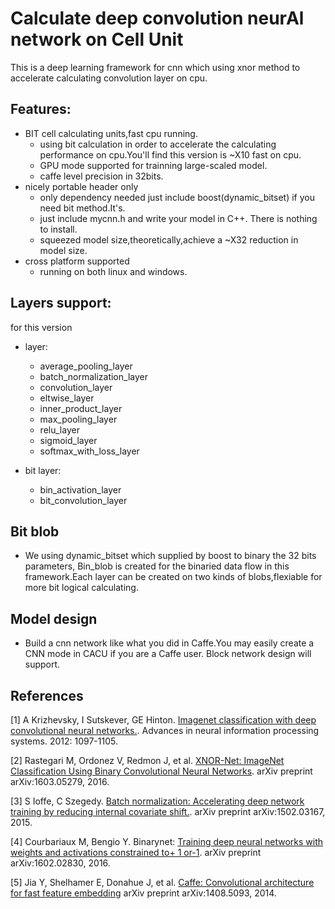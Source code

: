 # Calculate deep convolution neurAl network on Cell Unit

This is a deep learning framework for cnn which using xnor method to accelerate calculating convolution layer on cpu.

## Features:

- BIT cell calculating units,fast cpu running.
	- using bit calculation in order to accelerate the calculating performance on cpu.You'll find this version is ~X10 fast on cpu.
	- GPU mode supported for trainning large-scaled model. 
	- caffe level precision in 32bits.
- nicely portable header only
	- only dependency needed just include boost(dynamic_bitset) if you need bit method.It's.
	- just include mycnn.h and write your model in C++. There is nothing to install.
	- squeezed model size,theoretically,achieve a ~X32 reduction in model size.
- cross platform supported
	- running on both linux and windows.
	
## Layers support:

for this version
	
- layer:
	- average_pooling_layer
	- batch_normalization_layer
	- convolution_layer
	- eltwise_layer
	- inner_product_layer
	- max_pooling_layer
	- relu_layer
	- sigmoid_layer
	- softmax_with_loss_layer
		
- bit layer:
	- bin_activation_layer
	- bit_convolution_layer
		
## Bit blob

- We using dynamic_bitset which supplied by boost to binary the 32 bits parameters, Bin_blob is created for the binaried data flow in this framework.Each layer can be created on two kinds of blobs,flexiable for more bit logical calculating.

## Model design

- Build a cnn network like what you did in Caffe.You may easily create a CNN mode in CACU if you are a Caffe user. Block network design will support.
	
## References
[1] A Krizhevsky, I Sutskever, GE Hinton. [Imagenet classification with deep convolutional neural networks.](http://papers.nips.cc/paper/4824-imagenet-classification-with-deep-convolutional-neural-networks.pdf). 
    Advances in neural information processing systems. 2012: 1097-1105.
	
[2] Rastegari M, Ordonez V, Redmon J, et al. [XNOR-Net: ImageNet Classification Using Binary Convolutional Neural Networks](https://arxiv.org/pdf/1603.05279.pdf).
	arXiv preprint arXiv:1603.05279, 2016.

[3] S Ioffe, C Szegedy. [Batch normalization: Accelerating deep network training by reducing internal covariate shift.](https://arxiv.org/pdf/1502.03167v3.pdf).
    arXiv preprint arXiv:1502.03167, 2015.
	
[4] Courbariaux M, Bengio Y. Binarynet: [Training deep neural networks with weights and activations constrained to+ 1 or-1](https://arxiv.org/pdf/1602.02830.pdf). 
	arXiv preprint arXiv:1602.02830, 2016.
	
[5] Jia Y, Shelhamer E, Donahue J, et al. [Caffe: Convolutional architecture for fast feature embedding](https://arxiv.org/pdf/1408.5093.pdf)
	arXiv preprint arXiv:1408.5093, 2014.


